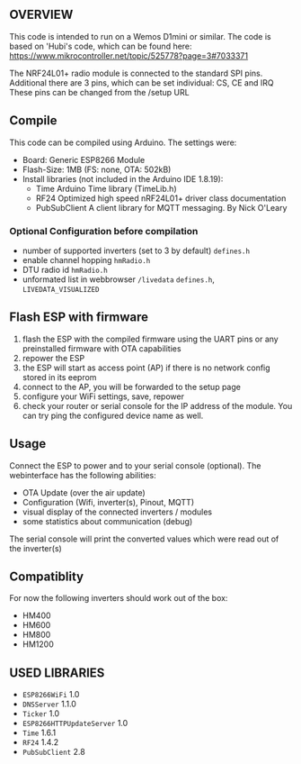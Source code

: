 ## OVERVIEW

This code is intended to run on a Wemos D1mini or similar. The code is based on 'Hubi's code, which can be found here: <https://www.mikrocontroller.net/topic/525778?page=3#7033371>

The NRF24L01+ radio module is connected to the standard SPI pins. Additional there are 3 pins, which can be set individual: CS, CE and IRQ
These pins can be changed from the /setup URL


## Compile

This code can be compiled using Arduino. The settings were:

- Board: Generic ESP8266 Module
- Flash-Size: 1MB (FS: none, OTA: 502kB)
- Install libraries (not included in the Arduino IDE 1.8.19):
  - Time            Arduino Time library (TimeLib.h)
  - RF24            Optimized high speed nRF24L01+ driver class documentation
  - PubSubClient    A client library for MQTT messaging. By Nick O'Leary

### Optional Configuration before compilation

- number of supported inverters (set to 3 by default) `defines.h`
- enable channel hopping `hmRadio.h`
- DTU radio id `hmRadio.h`
- unformated list in webbrowser `/livedata` `defines.h`, `LIVEDATA_VISUALIZED`


## Flash ESP with firmware

1. flash the ESP with the compiled firmware using the UART pins or any preinstalled firmware with OTA capabilities
2. repower the ESP
3. the ESP will start as access point (AP) if there is no network config stored in its eeprom
4. connect to the AP, you will be forwarded to the setup page
5. configure your WiFi settings, save, repower
6. check your router or serial console for the IP address of the module. You can try ping the configured device name as well.


## Usage

Connect the ESP to power and to your serial console (optional). The webinterface has the following abilities:

- OTA Update (over the air update)
- Configuration (Wifi, inverter(s), Pinout, MQTT)
- visual display of the connected inverters / modules
- some statistics about communication (debug)

The serial console will print the converted values which were read out of the inverter(s)


## Compatiblity

For now the following inverters should work out of the box:

- HM400
- HM600
- HM800
- HM1200

## USED LIBRARIES

- `ESP8266WiFi` 1.0
- `DNSServer` 1.1.0
- `Ticker` 1.0
- `ESP8266HTTPUpdateServer` 1.0
- `Time` 1.6.1
- `RF24` 1.4.2
- `PubSubClient` 2.8
